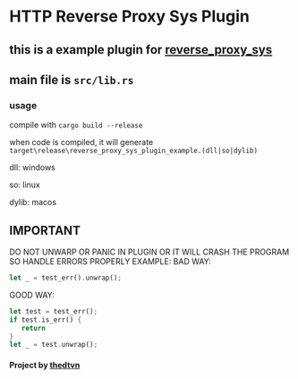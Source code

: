 # HTTP Reverse Proxy Sys Plugin

## this is a example plugin for [reverse_proxy_sys](https://github.com/thedtvn/reverse_proxy_sys)

## main file is `src/lib.rs`

### usage

compile with `cargo build --release`

when code is compiled, it will generate `target\release\reverse_proxy_sys_plugin_example.(dll|so|dylib)`

dll: windows

so: linux

dylib: macos

## IMPORTANT

DO NOT UNWARP OR PANIC IN PLUGIN OR IT WILL CRASH THE PROGRAM
SO HANDLE ERRORS PROPERLY
EXAMPLE: 
BAD WAY: 
```rs
let _ = test_err().unwrap();
```
GOOD WAY: 
```rs
let test = test_err();
if test.is_err() {
   return
}
let _ = test.unwrap();
```

#### Project by [thedtvn](https://github.com/thedtvn)